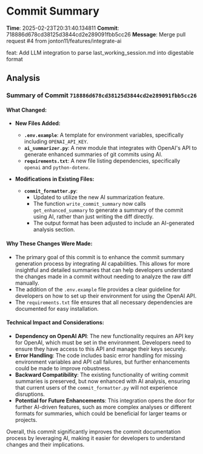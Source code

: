 # Commit Summary

**Time**: 2025-02-23T20:31:40.134811
**Commit**: 718886d678cd38125d3844cd2e289091fbb5cc26
**Message**: Merge pull request #4 from jonton11/features/integrate-ai

feat: Add LLM integration to parse last_working_session.md into digestable format

## Analysis

### Summary of Commit `718886d678cd38125d3844cd2e289091fbb5cc26`

#### What Changed:
- **New Files Added:**
  - **`.env.example`**: A template for environment variables, specifically including `OPENAI_API_KEY`.
  - **`ai_summarizer.py`**: A new module that integrates with OpenAI's API to generate enhanced summaries of git commits using AI.
  - **`requirements.txt`**: A new file listing dependencies, specifically `openai` and `python-dotenv`.

- **Modifications in Existing Files:**
  - **`commit_formatter.py`**: 
    - Updated to utilize the new AI summarization feature. 
    - The function `write_commit_summary` now calls `get_enhanced_summary` to generate a summary of the commit using AI, rather than just writing the diff directly.
    - The output format has been adjusted to include an AI-generated analysis section.

#### Why These Changes Were Made:
- The primary goal of this commit is to enhance the commit summary generation process by integrating AI capabilities. This allows for more insightful and detailed summaries that can help developers understand the changes made in a commit without needing to analyze the raw diff manually.
- The addition of the `.env.example` file provides a clear guideline for developers on how to set up their environment for using the OpenAI API.
- The `requirements.txt` file ensures that all necessary dependencies are documented for easy installation.

#### Technical Impact and Considerations:
- **Dependency on OpenAI API**: The new functionality requires an API key for OpenAI, which must be set in the environment. Developers need to ensure they have access to this API and manage their keys securely.
- **Error Handling**: The code includes basic error handling for missing environment variables and API call failures, but further enhancements could be made to improve robustness.
- **Backward Compatibility**: The existing functionality of writing commit summaries is preserved, but now enhanced with AI analysis, ensuring that current users of the `commit_formatter.py` will not experience disruptions.
- **Potential for Future Enhancements**: This integration opens the door for further AI-driven features, such as more complex analyses or different formats for summaries, which could be beneficial for larger teams or projects.

Overall, this commit significantly improves the commit documentation process by leveraging AI, making it easier for developers to understand changes and their implications.
